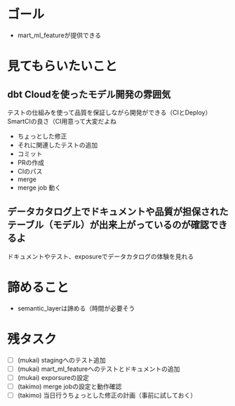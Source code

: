 # ゴール
- mart_ml_featureが提供できる

# 見てもらいたいこと

## dbt Cloudを使ったモデル開発の雰囲気
テストの仕組みを使って品質を保証しながら開発ができる（CIとDeploy）
SmartCIの良さ（CI用意って大変だよね

- ちょっとした修正
- それに関連したテストの追加
- コミット
- PRの作成
- CIのパス
- merge
- merge job 動く

## データカタログ上でドキュメントや品質が担保されたテーブル（モデル）が出来上がっているのが確認できるよ
ドキュメントやテスト、exposureでデータカタログの体験を見れる

# 諦めること
- semantic_layerは諦める（時間が必要そう

# 残タスク
- [ ] (mukai) stagingへのテスト追加
- [ ] (mukai) mart_ml_featureへのテストとドキュメントの追加
- [ ] (mukai) exporsureの設定
- [ ] (takimo) merge jobの設定と動作確認
- [ ] (takimo) 当日行うちょっとした修正の計画（事前に試しておく）